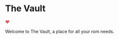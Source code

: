 <h1 align="justify"> The Vault </h1> 

<span style="color: #e25555;">&#9829;</span>

Welcome to The Vault, a place for all your rom needs.
